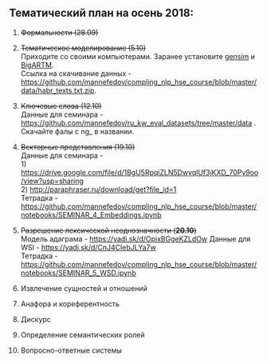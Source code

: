 ## Тематический план на осень 2018:

1. ~~Формальности (28.09)~~

2. ~~Тематическое моделирование (5.10)~~  
        Приходите со своими компьютерами. Заранее установите [gensim](https://github.com/RaRe-Technologies/gensim) и [BigARTM](https://github.com/bigartm/bigartm).  
        Ссылка на скачивание данных - <https://github.com/mannefedov/compling_nlp_hse_course/blob/master/data/habr_texts.txt.zip>.  

3. ~~Ключевые слова (12.10)~~  
        Данные для семинара - <https://github.com/mannefedov/ru_kw_eval_datasets/tree/master/data> . Скачайте фалы с ng_ в названии.

4.  ~~Векторные представления (19.10)~~  
        Данные для семинара -  
        1) <https://drive.google.com/file/d/1BgU5RpqiZLN5DwyqlUf3jKXD_70Py9oo/view?usp=sharing>  
        2) <http://paraphraser.ru/download/get?file_id=1>  
        Тетрадка - <https://github.com/mannefedov/compling_nlp_hse_course/blob/master/notebooks/SEMINAR_4_Embeddings.ipynb>
        
        
               

5. ~~Разрешение лексической неоднозначности (**20.10**)~~  
        Модель адаграма - <https://yadi.sk/d/OpixBGgeKZLdOw>
        Данные для WSI - <https://yadi.sk/d/CnJ4ClebJLYa7w>  
        Тетрадка - <https://github.com/mannefedov/compling_nlp_hse_course/blob/master/notebooks/SEMINAR_5_WSD.ipynb>
        
        

6. Извлечение сущностей и отношений

7. Анафора и кореферентность

8. Дискурс

9. Определение семантических ролей

10. Вопросно-ответные системы
